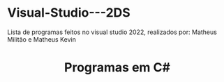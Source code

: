 # Visual-Studio---2DS
Lista de programas feitos no visual studio 2022, realizados por: Matheus Militão e Matheus Kevin

<h1 align="center"> Programas em C# </h1>

